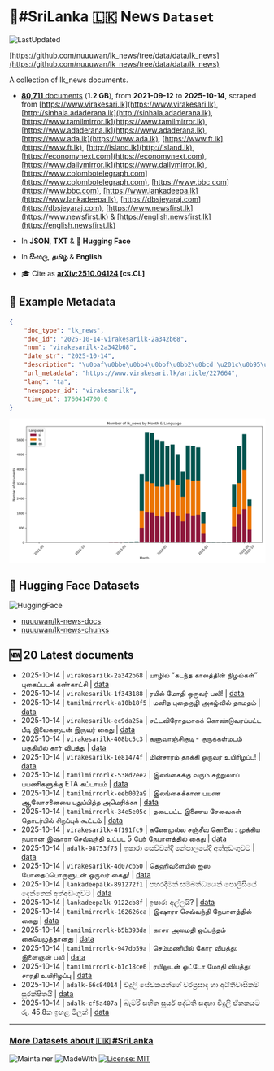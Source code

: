 # 📄#SriLanka 🇱🇰 News `Dataset`

![LastUpdated](https://img.shields.io/badge/last_updated-2025--10--14_09:46:12-green)

[https://github.com/nuuuwan/lk_news/tree/data/data/lk_news](https://github.com/nuuuwan/lk_news/tree/data/data/lk_news)

A collection of lk_news documents.

- [**80,711** documents](https://github.com/nuuuwan/lk_news/tree/data/data/lk_news) (**1.2 GB**), from **2021-09-12** to **2025-10-14**, scraped from [https://www.virakesari.lk](https://www.virakesari.lk), [http://sinhala.adaderana.lk](http://sinhala.adaderana.lk), [https://www.tamilmirror.lk](https://www.tamilmirror.lk), [https://www.adaderana.lk](https://www.adaderana.lk), [https://www.ada.lk](https://www.ada.lk), [https://www.ft.lk](https://www.ft.lk), [http://island.lk](http://island.lk), [https://economynext.com](https://economynext.com), [https://www.dailymirror.lk](https://www.dailymirror.lk), [https://www.colombotelegraph.com](https://www.colombotelegraph.com), [https://www.bbc.com](https://www.bbc.com), [https://www.lankadeepa.lk](https://www.lankadeepa.lk), [https://dbsjeyaraj.com](https://dbsjeyaraj.com), [https://www.newsfirst.lk](https://www.newsfirst.lk) & [https://english.newsfirst.lk](https://english.newsfirst.lk)

- In **JSON**, **TXT** & **🤗 Hugging Face**

- In **සිංහල**, **தமிழ்** & **English**

- 🎓 Cite as **[arXiv:2510.04124](https://arxiv.org/abs/2510.04124) [cs.CL]**

## 📝 Example Metadata

```json
{
    "doc_type": "lk_news",
    "doc_id": "2025-10-14-virakesarilk-2a342b68",
    "num": "virakesarilk-2a342b68",
    "date_str": "2025-10-14",
    "description": "\u0baf\u0bbe\u0bb4\u0bbf\u0bb2\u0bcd \u201c\u0b95\u0b9f\u0ba8\u0bcd\u0ba4 \u0b95\u0bbe\u0bb2\u0ba4\u0bcd\u0ba4\u0bbf\u0ba9\u0bcd \u0ba8\u0bbf\u0bb4\u0bb2\u0bcd\u0b95\u0bb3\u0bcd\u201d \u0baa\u0bc1\u0b95\u0bc8\u0baa\u0bcd\u0baa\u0b9f\u0b95\u0bcd \u0b95\u0ba3\u0bcd\u0b95\u0bbe\u0b9f\u0bcd\u0b9a\u0bbf",
    "url_metadata": "https://www.virakesari.lk/article/227664",
    "lang": "ta",
    "newspaper_id": "virakesarilk",
    "time_ut": 1760414700.0
}
```

![Chart](https://raw.githubusercontent.com/nuuuwan/lk_news/refs/heads/data/data/lk_news/docs_by_month_and_lang.png)

## 🤗 Hugging Face Datasets

![HuggingFace](https://img.shields.io/badge/-HuggingFace-FDEE21?style=for-the-badge&logo=HuggingFace)

- [nuuuwan/lk-news-docs](https://huggingface.co/datasets/nuuuwan/lk-news-docs)
- [nuuuwan/lk-news-chunks](https://huggingface.co/datasets/nuuuwan/lk-news-chunks)

## 🆕 20 Latest documents

- 2025-10-14 | `virakesarilk-2a342b68` | யாழில் “கடந்த காலத்தின் நிழல்கள்” புகைப்படக் கண்காட்சி | [data](https://github.com/nuuuwan/lk_news/tree/data/data/lk_news/2020s/2025/2025-10-14-virakesarilk-2a342b68)
- 2025-10-14 | `virakesarilk-1f343188` | ரயில் மோதி ஒருவர் பலி! | [data](https://github.com/nuuuwan/lk_news/tree/data/data/lk_news/2020s/2025/2025-10-14-virakesarilk-1f343188)
- 2025-10-14 | `tamilmirrorlk-a10b18f5` | மனித புதைகுழி அகழ்வில் தாமதம் | [data](https://github.com/nuuuwan/lk_news/tree/data/data/lk_news/2020s/2025/2025-10-14-tamilmirrorlk-a10b18f5)
- 2025-10-14 | `virakesarilk-ec9da25a` | சட்டவிரோதமாகக் கொண்டுவரப்பட்ட பீடி இலைகளுடன் இருவர் கைது | [data](https://github.com/nuuuwan/lk_news/tree/data/data/lk_news/2020s/2025/2025-10-14-virakesarilk-ec9da25a)
- 2025-10-14 | `virakesarilk-408bc5c3` | களுவாஞ்சிகுடி - குருக்கள்மடம் பகுதியில் கார் விபத்து | [data](https://github.com/nuuuwan/lk_news/tree/data/data/lk_news/2020s/2025/2025-10-14-virakesarilk-408bc5c3)
- 2025-10-14 | `virakesarilk-1e81474f` | மின்சாரம் தாக்கி ஒருவர் உயிரிழப்பு! | [data](https://github.com/nuuuwan/lk_news/tree/data/data/lk_news/2020s/2025/2025-10-14-virakesarilk-1e81474f)
- 2025-10-14 | `tamilmirrorlk-538d2ee2` | இலங்கைக்கு வரும் சுற்றுலாப் பயணிகளுக்கு ETA கட்டாயம் | [data](https://github.com/nuuuwan/lk_news/tree/data/data/lk_news/2020s/2025/2025-10-14-tamilmirrorlk-538d2ee2)
- 2025-10-14 | `tamilmirrorlk-eeb002a9` | இலங்கைக்கான பயண ஆலோசனையை புதுப்பித்த அமெரிக்கா | [data](https://github.com/nuuuwan/lk_news/tree/data/data/lk_news/2020s/2025/2025-10-14-tamilmirrorlk-eeb002a9)
- 2025-10-14 | `tamilmirrorlk-34e5e05c` | தடைபட்ட இணைய சேவைகள் தொடர்பில் சிறப்புக் கூட்டம் | [data](https://github.com/nuuuwan/lk_news/tree/data/data/lk_news/2020s/2025/2025-10-14-tamilmirrorlk-34e5e05c)
- 2025-10-14 | `virakesarilk-4f191fc9` | கணேமுல்ல சஞ்சீவ கொலை : முக்கிய நபரான இஷாரா செவ்வந்தி உட்பட 5 பேர் நேபாளத்தில் கைது | [data](https://github.com/nuuuwan/lk_news/tree/data/data/lk_news/2020s/2025/2025-10-14-virakesarilk-4f191fc9)
- 2025-10-14 | `adalk-98753f75` | ඉෂාරා සෙව්වන්දි නේපාලයේදී අත්අඩංගුවට | [data](https://github.com/nuuuwan/lk_news/tree/data/data/lk_news/2020s/2025/2025-10-14-adalk-98753f75)
- 2025-10-14 | `virakesarilk-4d07cb50` | தெஹிவளையில் ஐஸ் போதைப்பொருளுடன் ஒருவர் கைது! | [data](https://github.com/nuuuwan/lk_news/tree/data/data/lk_news/2020s/2025/2025-10-14-virakesarilk-4d07cb50)
- 2025-10-14 | `lankadeepalk-891272f1` | පහරදීමක් සම්බන්ධයෙන් පොලීසියේ දෙන්නෙක් අත්අඩංගුවට | [data](https://github.com/nuuuwan/lk_news/tree/data/data/lk_news/2020s/2025/2025-10-14-lankadeepalk-891272f1)
- 2025-10-14 | `lankadeepalk-9122cb8f` | ඉෂාරා අල්ලයි? | [data](https://github.com/nuuuwan/lk_news/tree/data/data/lk_news/2020s/2025/2025-10-14-lankadeepalk-9122cb8f)
- 2025-10-14 | `tamilmirrorlk-162626ca` | இஷாரா செவ்வந்தி நேபாளத்தில் கைது | [data](https://github.com/nuuuwan/lk_news/tree/data/data/lk_news/2020s/2025/2025-10-14-tamilmirrorlk-162626ca)
- 2025-10-14 | `tamilmirrorlk-b5b393da` | காசா அமைதி ஒப்பந்தம் கையெழுத்தானது | [data](https://github.com/nuuuwan/lk_news/tree/data/data/lk_news/2020s/2025/2025-10-14-tamilmirrorlk-b5b393da)
- 2025-10-14 | `tamilmirrorlk-947db59a` | செம்மணியில் கோர விபத்து: இளைஞன் பலி | [data](https://github.com/nuuuwan/lk_news/tree/data/data/lk_news/2020s/2025/2025-10-14-tamilmirrorlk-947db59a)
- 2025-10-14 | `tamilmirrorlk-b1c18ce6` | ரயிலுடன் ஓட்டோ மோதி விபத்து: சாரதி உயிரிழப்பு | [data](https://github.com/nuuuwan/lk_news/tree/data/data/lk_news/2020s/2025/2025-10-14-tamilmirrorlk-b1c18ce6)
- 2025-10-14 | `adalk-66c84014` | විදුලි සේවකයන්ගේ වරප්‍රසාද හා අයිතිවාසිකම් සුරක්ෂිතයි | [data](https://github.com/nuuuwan/lk_news/tree/data/data/lk_news/2020s/2025/2025-10-14-adalk-66c84014)
- 2025-10-14 | `adalk-cf5a407a` | බැටරි සහිත සූර්ය පද්ධති සඳහා විදුලි ඒකකයට රු. 45.8ක ඉහළ මිලක් | [data](https://github.com/nuuuwan/lk_news/tree/data/data/lk_news/2020s/2025/2025-10-14-adalk-cf5a407a)

---

### [More Datasets about 🇱🇰 #SriLanka](https://github.com/nuuuwan/lk_datasets)

![Maintainer](https://img.shields.io/badge/maintainer-nuuuwan-red)
![MadeWith](https://img.shields.io/badge/made_with-python-blue)
[![License: MIT](https://img.shields.io/badge/License-MIT-yellow.svg)](https://opensource.org/licenses/MIT)

